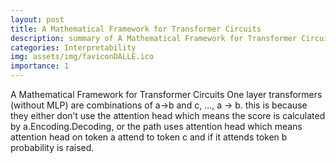 ```yaml
---
layout: post
title: A Mathematical Framework for Transformer Circuits
description: summary of A Mathematical Framework for Transformer Circuits
categories: Interpretability
img: assets/img/faviconDALLE.ico
importance: 1
---
```

A Mathematical Framework for Transformer Circuits
One layer transformers (without MLP) are combinations of a->b and c, …, a -> b.
this is because they either don’t use the attention head which means the score is calculated by a.Encoding.Decoding, or the path uses attention head which means attention head on token a attend to token c and if it attends token b probability is raised. 
